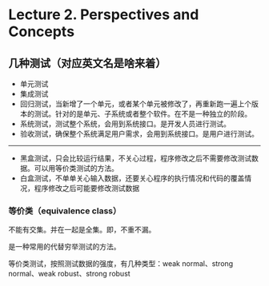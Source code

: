 
Lecture 2\. Perspectives and Concepts
=====================================


几种测试（对应英文名是啥来着）
---------------


* 单元测试
* 集成测试
* 回归测试，当新增了一个单元，或者某个单元被修改了，再重新跑一遍上个版本的测试。针对的是单元、子系统或者整个软件。在不是一种独立的阶段。
* 系统测试，测试整个系统，会用到系统接口。是开发人员进行测试。
* 验收测试，确保整个系统满足用户需求，会用到系统接口。是用户进行测试。




---


* 黑盒测试，只会比较运行结果，不关心过程，程序修改之后不需要修改测试数据。可以用等价类测试的方法。
* 白盒测试，不单单关心输入数据，还要关心程序的执行情况和代码的覆盖情况，程序修改之后可能要修改测试数据


### 等价类（equivalence class）


不能有交集。并在一起是全集。即，不重不漏。


是一种常用的代替穷举测试的方法。


等价类测试，按照测试数据的强度，有几种类型：weak normal、strong normal、weak robust、strong robust


